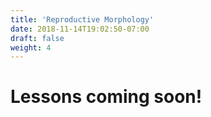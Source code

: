 ```yaml
---
title: 'Reproductive Morphology'
date: 2018-11-14T19:02:50-07:00
draft: false
weight: 4
---
```




# Lessons coming soon!

